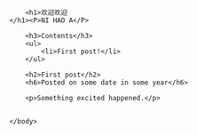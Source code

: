 <!DOCTYPE html>
<html>
    <head>
        <meta charset="utf-8">
        <title>Project: Blog</title>
    </head>
    <body>
        
        <h1>欢迎欢迎
    </h1><P>NI HAO A</P>

        <h3>Contents</h3>
        <ul>
            <li>First post!</li>
        </ul>
        
        <h2>First post</h2>
        <h6>Posted on some date in some year</h6>
        
        <p>Something excited happened.</p>
        
        
    </body>
</html>
